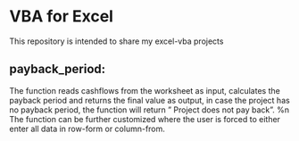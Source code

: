 # VBA for Excel
This repository is intended to share my excel-vba projects

## payback_period:
The function reads cashflows from the worksheet as input, calculates the payback period and returns the final value as output, in case the project has no payback period, the   function will return ” Project does not pay back”. %n
The function can be further customized where the user is forced to either enter all data in row-form  or column-from.
